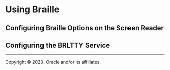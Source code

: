 # Using Braille

## Configuring Braille Options on the Screen Reader

## Configuring the BRLTTY Service

---

Copyright © 2023, Oracle and/or its affiliates.

